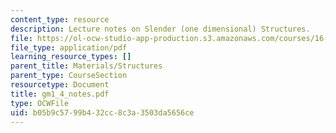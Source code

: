 ```yaml
---
content_type: resource
description: Lecture notes on Slender (one dimensional) Structures.
file: https://ol-ocw-studio-app-production.s3.amazonaws.com/courses/16-01-unified-engineering-i-ii-iii-iv-fall-2005-spring-2006/b05b9c5799b432cc8c3a3503da5656ce_gm1_4_notes.pdf
file_type: application/pdf
learning_resource_types: []
parent_title: Materials/Structures
parent_type: CourseSection
resourcetype: Document
title: gm1_4_notes.pdf
type: OCWFile
uid: b05b9c57-99b4-32cc-8c3a-3503da5656ce
---
```

